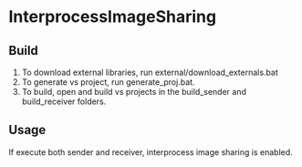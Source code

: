 # InterprocessImageSharing
## Build
1. To download external libraries, run external/download_externals.bat
2. To generate vs project, run generate_proj.bat. 
3. To build, open and build vs projects in the build_sender and build_receiver folders.

## Usage
If execute both sender and receiver, interprocess image sharing is enabled.
